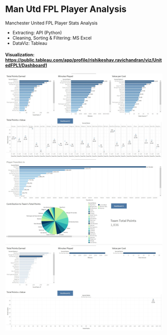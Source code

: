 # Man Utd FPL Player Analysis

Manchester United FPL Player Stats Analysis
- Extracting: API (Python)
- Cleaning, Sorting & Filtering: MS Excel
- DataViz: Tableau

#### Visualization: https://public.tableau.com/app/profile/rishikeshav.ravichandran/viz/UnitedFPL1/Dashboard1

![dash1](img/img1.jpg)
![dash2](img/img2.jpg)
![selective](img/img3.jpg)
